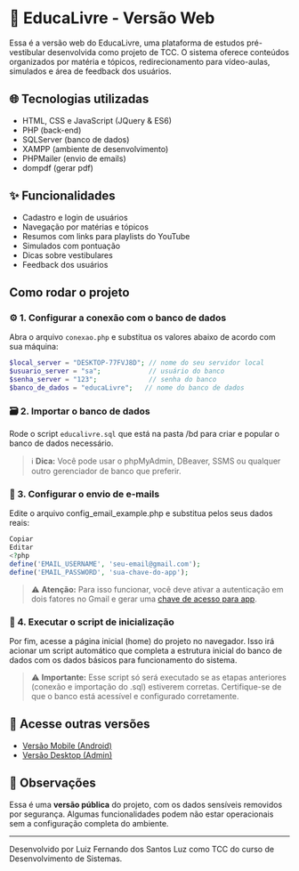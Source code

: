 # 🧠 EducaLivre - Versão Web

Essa é a versão web do EducaLivre, uma plataforma de estudos pré-vestibular desenvolvida como projeto de TCC. O sistema oferece conteúdos organizados por matéria e tópicos, redirecionamento para vídeo-aulas, simulados e área de feedback dos usuários.

## 🌐 Tecnologias utilizadas

- HTML, CSS e JavaScript (JQuery & ES6)
- PHP (back-end)
- SQLServer (banco de dados)
- XAMPP (ambiente de desenvolvimento)
- PHPMailer (envio de emails)
- dompdf (gerar pdf)

## ✨ Funcionalidades

- Cadastro e login de usuários
- Navegação por matérias e tópicos
- Resumos com links para playlists do YouTube
- Simulados com pontuação
- Dicas sobre vestibulares
- Feedback dos usuários

## Como rodar o projeto

### ⚙️ 1. Configurar a conexão com o banco de dados

Abra o arquivo `conexao.php` e substitua os valores abaixo de acordo com sua máquina:

```php
$local_server = "DESKTOP-77FVJ8D"; // nome do seu servidor local
$usuario_server = "sa";            // usuário do banco
$senha_server = "123";             // senha do banco
$banco_de_dados = "educaLivre";   // nome do banco de dados
```

### 🗃️ 2. Importar o banco de dados
Rode o script `educalivre.sql` que está na pasta /bd para criar e popular o banco de dados necessário.

>ℹ️ **Dica:** Você pode usar o phpMyAdmin, DBeaver, SSMS ou qualquer outro gerenciador de banco que preferir.

### 📧 3. Configurar o envio de e-mails
Edite o arquivo config_email_example.php e substitua pelos seus dados reais:

```php
Copiar
Editar
<?php
define('EMAIL_USERNAME', 'seu-email@gmail.com');
define('EMAIL_PASSWORD', 'sua-chave-do-app');
```
> ⚠️ **Atenção:** Para isso funcionar, você deve ativar a autenticação em dois fatores no Gmail e gerar uma [chave de acesso para app](https://myaccount.google.com/apppasswords).

### 🏁 4. Executar o script de inicialização
Por fim, acesse a página inicial (home) do projeto no navegador. Isso irá acionar um script automático que completa a estrutura inicial do banco de dados com os dados básicos para funcionamento do sistema.

>⚠️ **Importante:** Esse script só será executado se as etapas anteriores (conexão e importação do .sql) estiverem corretas. Certifique-se de que o banco está acessível e configurado corretamente.

## 📱 Acesse outras versões

- [Versão Mobile (Android)](https://github.com/beceluiz/EducaLivreMobileV2)
- [Versão Desktop (Admin)](https://github.com/beceluiz/EducaLivre-Desktop)

## 📌 Observações

Essa é uma **versão pública** do projeto, com os dados sensíveis removidos por segurança. Algumas funcionalidades podem não estar operacionais sem a configuração completa do ambiente.

---

Desenvolvido por Luiz Fernando dos Santos Luz como TCC do curso de Desenvolvimento de Sistemas.
